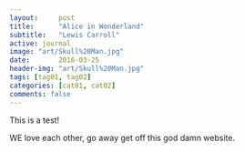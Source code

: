 ```yaml
---
layout:     post
title:      "Alice in Wonderland"
subtitle:   "Lewis Carroll"
active: journal
image: "art/Skull%20Man.jpg"
date:       2016-03-25
header-img: "art/Skull%20Man.jpg"
tags: [tag01, tag02]
categories: [cat01, cat02]
comments: false
---
```

This is a test!

WE love each other, go away get off this god damn website. 
